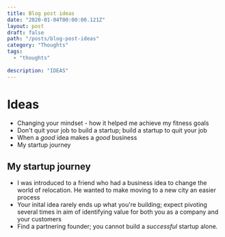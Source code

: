 ```yaml
---
title: Blog post ideas
date: "2020-01-04T00:00:00.121Z"
layout: post
draft: false
path: "/posts/blog-post-ideas"
category: "Thoughts"
tags:
  - "thoughts"
 
description: "IDEAS"
---
```


# Ideas

- Changing your mindset - how it helped me achieve my fitness goals
- Don't quit your job to build a startup; build a startup to quit your job 
- When a *good* idea makes a *good* business
- My startup journey

## My startup journey

- I was introduced to a friend who had a business idea to change the world of relocation. He wanted to make moving to a new city an easier process
- Your inital idea rarely ends up what you're building; expect pivoting several times in aim of identifying value for both you as a company and your customers
- Find a partnering founder; you cannot build a *successful* startup alone. 

